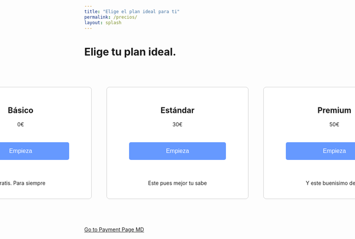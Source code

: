 ```yaml
---
title: "Elige el plan ideal para ti"
permalink: /precios/
layout: splash
---
```


# Elige tu plan ideal.

<style>
.plan-container {
  display: flex;
  justify-content: center;
}

.plan {
  width: 400px; /* Ancho deseado de cada plan */
  padding: 20px;
  border: 1px solid #ccc;
  border-radius: 8px;
  background: white;
  text-align: center;
  margin-bottom: 60px; /* Espacio inferior entre cada plan */
  margin-top: 60px;
  margin-left: 20px;
  margin-right: 20px;
}

.plan-button {
  background-color: #6699ff; /* Cambio de color */
  color: white;
  border: none;
  padding: 15px 100px;
  margin: 40px;
  text-align: center;
  text-decoration: none;
  display: inline-block;
  font-size: 16px;
  border-radius: 5px;
  cursor: pointer;
}

.plan-button:hover {
  background-color: #4c80d9; /* Cambio de color en el hover */
}
</style>

<div class="plan-container">
  <div class="plan">
    <h2>Básico</h2>
    <h>0€</h>
    <button class="plan-button" onclick="location.href='/payment_form/?plan=basico'">Empieza</button>
    <p>Gratis. Para siempre</p>
  </div>

  <div class="plan">
    <h2>Estándar</h2>
    <h>30€</h>
    <button class="plan-button" onclick="location.href='/payment_form/?plan=estandar'">Empieza</button>
    <p>Este pues mejor tu sabe</p>
  </div>

  <div class="plan">
    <h2>Premium</h2>
    <h>50€</h>
    <button class="plan-button" onclick="location.href='/payment_form/?plan=premium'">Empieza</button>
    <p>Y este buenisimo del to</p>
  </div>
</div>



[Go to Payment Page MD](/payment_form/)
